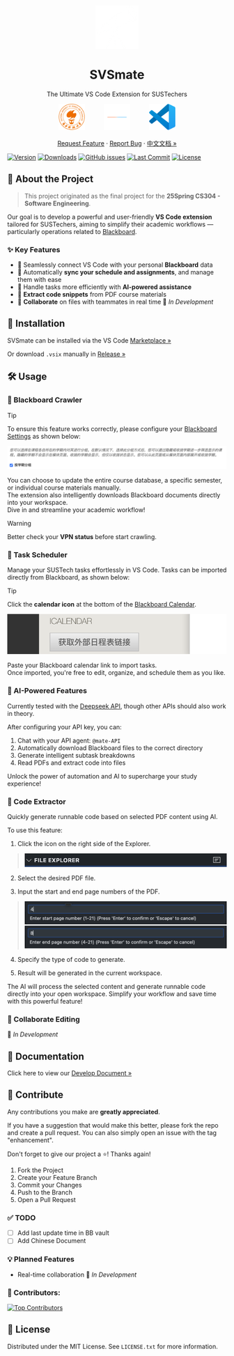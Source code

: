 <br />
<div align="center">
  <a href="https://github.com/naivecynics/SVSmate">
    <img src="https://raw.githubusercontent.com/naivecynics/SVSmate/main/media/telescope.png" alt="Logo" width="100" height="100">
  </a>

  <h1 align="center">SVSmate</h1>

  <p align="center">
    The Ultimate VS Code Extension for SUSTechers
    <br />
    <div style="text-align: center;">
        <img src="https://raw.githubusercontent.com/naivecynics/SVSmate/main/media/sustech.png" alt="SUSTech" width="60" style="margin: 0 40px;" />
        <img src="https://raw.githubusercontent.com/naivecynics/SVSmate/main/media/separator.png" alt="separator" width="60" />
        <img src="https://raw.githubusercontent.com/naivecynics/SVSmate/main/media/vscode.png" alt="VS Code" width="60" style="margin: 0 40px;" />
    </div>
    <br />
    <a href="https://github.com/naivecynics/SVSmate/issues/new?labels=enhancement&template=feature-request---.md">Request Feature</a>
    &middot;
    <a href="https://github.com/naivecynics/SVSmate/issues/new?labels=bug&template=bug-report---.md">Report Bug</a>
    &middot;
    <a href="https://github.com/naivecynics/SVSmate">中文文档 »</a>
  </p>
</div>


[![Version](https://img.shields.io/visual-studio-marketplace/v/naivecynics.svsmate?style=flat-square)](https://marketplace.visualstudio.com/items?itemName=naivecynics.svsmate)
[![Downloads](https://img.shields.io/visual-studio-marketplace/d/naivecynics.svsmate?style=flat-square)](https://marketplace.visualstudio.com/items?itemName=naivecynics.svsmate)
[![GitHub issues](https://img.shields.io/github/issues/naivecynics/SVSmate?style=flat-square)](https://github.com/naivecynics/SVSmate/issues)
[![Last Commit](https://img.shields.io/github/last-commit/naivecynics/SVSmate?style=flat-square)](https://github.com/naivecynics/SVSmate/commits/main)
[![License](https://img.shields.io/github/license/naivecynics/SVSmate?style=flat-square)](https://github.com/naivecynics/SVSmate/blob/main/LICENSE)

## 🚀 About the Project

> This project originated as the final project for the **25Spring CS304 - Software Engineering**.  

Our goal is to develop a powerful and user-friendly **VS Code extension** tailored for SUSTechers, aiming to simplify their academic workflows — particularly operations related to [Blackboard](https://bb.sustech.edu.cn/webapps/portal/execute/tabs/tabAction?tab_tab_group_id=_1_1).

### ✨ Key Features

- 🔗 Seamlessly connect VS Code with your personal **Blackboard** data  
- 📅 Automatically **sync your schedule and assignments**, and manage them with ease  
- 🤖 Handle tasks more efficiently with **AI-powered assistance**
- 📄 **Extract code snippets** from PDF course materials
- 🤝 **Collaborate** on files with teammates in real time  🚧 *In Development*

## 💾 Installation

SVSmate can be installed via the VS Code [Marketplace »](https://marketplace.visualstudio.com/items?itemName=naivecynics.svsmate)

Or download `.vsix` manually in [Release »](https://github.com/naivecynics/SVSmate/releases)

## 🛠️ Usage

### 🔗 Blackboard Crawler

> [!TIP]
> To ensure this feature works correctly, please configure your [Blackboard Settings](https://bb.sustech.edu.cn/webapps/portal/execute/tabs/tabAction?tab_tab_group_id=_1_1&forwardUrl=edit_module/_3_1/bbcourseorg?cmd%3Dedit&recallUrl=/webapps/portal/execute/tabs/tabAction?tab_tab_group_id%3D_1_1x) as shown below:  
>
> ![bb-setting](./media/bb-setting.png)

You can choose to update the entire course database, a specific semester, or individual course materials manually.  
The extension also intelligently downloads Blackboard documents directly into your workspace.  
Dive in and streamline your academic workflow!

> [!WARNING]
> Better check your **VPN status** before start crawling.


### 📅 Task Scheduler

Manage your SUSTech tasks effortlessly in VS Code. Tasks can be imported directly from Blackboard, as shown below:

> [!TIP]
> Click the **calendar icon** at the bottom of the [Blackboard Calendar](https://bb.sustech.edu.cn/webapps/bb-social-learning-BBLEARN/execute/mybb?cmd=display&toolId=calendar-mybb_____calendar-tool).  
>
> ![bb-ics](./media/bb-ics.png)

Paste your Blackboard calendar link to import tasks.  
Once imported, you're free to edit, organize, and schedule them as you like.

### 🤖 AI-Powered Features

Currently tested with the [Deepseek API](https://platform.deepseek.com/api_keys), though other APIs should also work in theory.

After configuring your API key, you can:

1. Chat with your API agent: `@mate-API`
2. Automatically download Blackboard files to the correct directory
3. Generate intelligent subtask breakdowns
4. Read PDFs and extract code into files

Unlock the power of automation and AI to supercharge your study experience!

### 📄 Code Extractor

Quickly generate runnable code based on selected PDF content using AI.

To use this feature:

1. Click the icon on the right side of the Explorer.

> ![bb-ics](./media/bb-pdf-1.png)

2. Select the desired PDF file.

3. Input the start and end page numbers of the PDF.

> ![bb-ics](./media/bb-pdf-2.png)
> ![bb-ics](./media/bb-pdf-3.png)

4. Specify the type of code to generate.

5. Result will be generated in the current workspace.

The AI will process the selected content and generate runnable code directly into your open workspace. Simplify your workflow and save time with this powerful feature!

### 🤝 Collaborate Editing

🚧 *In Development*

## 📖 Documentation

Click here to view our [Develop Document »](https://naivecynics.github.io/SVSmate/)

## 💬 Contribute

Any contributions you make are **greatly appreciated**.

If you have a suggestion that would make this better, please fork the repo and create a pull request. You can also simply open an issue with the tag "enhancement".

Don't forget to give our project a ⭐️! Thanks again!

1. Fork the Project
2. Create your Feature Branch 
3. Commit your Changes
4. Push to the Branch
5. Open a Pull Request

### ✅ TODO

- [ ] Add last update time in BB vault
- [ ] Add Chinese Document

### 💡 Planned Features

- Real-time collaboration 🚧 *In Development* 

### 👥 Contributors:

<a href="https://github.com/naivecynics/SVSmate/graphs/contributors">
  <img src="https://contrib.rocks/image?repo=naivecynics/SVSmate" alt="Top Contributors" />
</a>

## 📜 License

Distributed under the MIT License. See `LICENSE.txt` for more information.